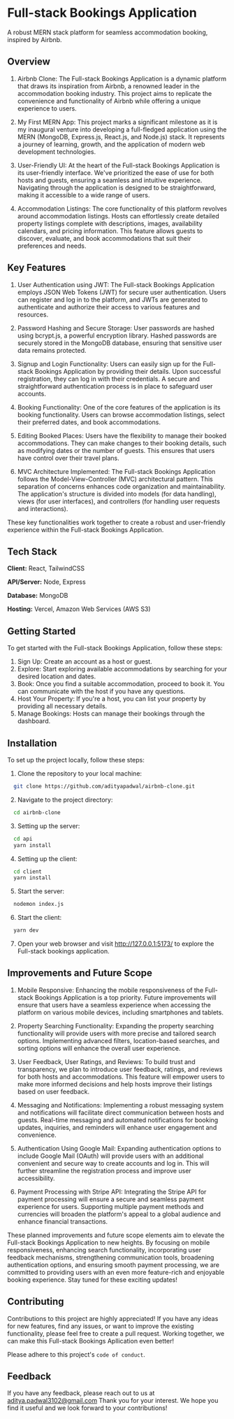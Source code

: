 
# Full-stack Bookings Application

A robust MERN stack platform for seamless accommodation booking, inspired by Airbnb.


## Overview

1. Airbnb Clone: The Full-stack Bookings Application is a dynamic platform that draws its inspiration from Airbnb, a renowned leader in the accommodation booking industry. This project aims to replicate the convenience and functionality of Airbnb while offering a unique experience to users.

2. My First MERN App: This project marks a significant milestone as it is my inaugural venture into developing a full-fledged application using the MERN (MongoDB, Express.js, React.js, and Node.js) stack. It represents a journey of learning, growth, and the application of modern web development technologies.

3. User-Friendly UI: At the heart of the Full-stack Bookings Application is its user-friendly interface. We've prioritized the ease of use for both hosts and guests, ensuring a seamless and intuitive experience. Navigating through the application is designed to be straightforward, making it accessible to a wide range of users.

4. Accommodation Listings: The core functionality of this platform revolves around accommodation listings. Hosts can effortlessly create detailed property listings complete with descriptions, images, availability calendars, and pricing information. This feature allows guests to discover, evaluate, and book accommodations that suit their preferences and needs.


## Key Features

1. User Authentication using JWT:
The Full-stack Bookings Application employs JSON Web Tokens (JWT) for secure user authentication. Users can register and log in to the platform, and JWTs are generated to authenticate and authorize their access to various features and resources.

2. Password Hashing and Secure Storage:
User passwords are hashed using bcrypt.js, a powerful encryption library. Hashed passwords are securely stored in the MongoDB database, ensuring that sensitive user data remains protected.

3. Signup and Login Functionality:
Users can easily sign up for the Full-stack Bookings Application by providing their details. Upon successful registration, they can log in with their credentials. A secure and straightforward authentication process is in place to safeguard user accounts.

4. Booking Functionality:
One of the core features of the application is its booking functionality. Users can browse accommodation listings, select their preferred dates, and book accommodations. 

5. Editing Booked Places:
Users have the flexibility to manage their booked accommodations. They can make changes to their booking details, such as modifying dates or the number of guests. This ensures that users have control over their travel plans.

6. MVC Architecture Implemented:
The Full-stack Bookings Application follows the Model-View-Controller (MVC) architectural pattern. This separation of concerns enhances code organization and maintainability. The application's structure is divided into models (for data handling), views (for user interfaces), and controllers (for handling user requests and interactions).

These key functionalities work together to create a robust and user-friendly experience within the Full-stack Bookings Application. 
## Tech Stack

**Client:** React, TailwindCSS

**API/Server:** Node, Express

**Database:** MongoDB

**Hosting:** Vercel, Amazon Web Services (AWS S3)


## Getting Started
To get started with the Full-stack Bookings Application, follow these steps:

1. Sign Up: Create an account as a host or guest.
2. Explore: Start exploring available accommodations by searching for your desired location and dates.
3. Book: Once you find a suitable accommodation, proceed to book it. You can communicate with the host if you have any questions.
4. Host Your Property: If you're a host, you can list your property by providing all necessary details.
5. Manage Bookings: Hosts can manage their bookings through the dashboard.
## Installation

To set up the project locally, follow these steps:

1. Clone the repository to your local machine:
```bash
  git clone https://github.com/adityapadwal/airbnb-clone.git
```
2. Navigate to the project directory:
```bash
  cd airbnb-clone
```
3. Setting up the server:
```bash
  cd api
  yarn install
```
4. Setting up the client:
```bash
  cd client
  yarn install
```
5. Start the server:
```bash
  nodemon index.js
```
6. Start the client:
```bash
  yarn dev
```
7. Open your web browser and visit http://127.0.0.1:5173/ to explore the Full-stack bookings application.
    
## Improvements and Future Scope
1. Mobile Responsive:
Enhancing the mobile responsiveness of the Full-stack Bookings Application is a top priority. Future improvements will ensure that users have a seamless experience when accessing the platform on various mobile devices, including smartphones and tablets.

2. Property Searching Functionality:
Expanding the property searching functionality will provide users with more precise and tailored search options. Implementing advanced filters, location-based searches, and sorting options will enhance the overall user experience.

3. User Feedback, User Ratings, and Reviews:
To build trust and transparency, we plan to introduce user feedback, ratings, and reviews for both hosts and accommodations. This feature will empower users to make more informed decisions and help hosts improve their listings based on user feedback.

4. Messaging and Notifications:
Implementing a robust messaging system and notifications will facilitate direct communication between hosts and guests. Real-time messaging and automated notifications for booking updates, inquiries, and reminders will enhance user engagement and convenience.

5. Authentication Using Google Mail:
Expanding authentication options to include Google Mail (OAuth) will provide users with an additional convenient and secure way to create accounts and log in. This will further streamline the registration process and improve user accessibility.

6. Payment Processing with Stripe API:
Integrating the Stripe API for payment processing will ensure a secure and seamless payment experience for users. Supporting multiple payment methods and currencies will broaden the platform's appeal to a global audience and enhance financial transactions.

These planned improvements and future scope elements aim to elevate the Full-stack Bookings Application to new heights. By focusing on mobile responsiveness, enhancing search functionality, incorporating user feedback mechanisms, strengthening communication tools, broadening authentication options, and ensuring smooth payment processing, we are committed to providing users with an even more feature-rich and enjoyable booking experience. Stay tuned for these exciting updates!
## Contributing

Contributions to this project are highly appreciated! If you have any ideas for new features, find any issues, or want to improve the existing functionality, please feel free to create a pull request. Working together, we can make this Full-stack Bookings Apllication even better!

Please adhere to this project's `code of conduct`.

## Feedback

If you have any feedback, please reach out to us at aditya.padwal3102@gmail.com
Thank you for your interest. We hope you find it useful and we look forward to your contributions!

